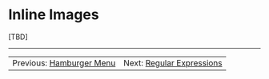 # Inline Images

[TBD]

---

<table width="100%">
<tr>
<td>Previous: <a href="../03-nav">Hamburger Menu</a></td>
<td align="right">Next: <a href="../05-regex">Regular Expressions</a></td>
</tr>
</table>

